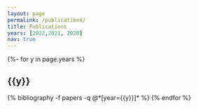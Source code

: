 ```yaml
---
layout: page
permalink: /publications/
title: Publications
years: [2022,2021, 2020]
nav: true
---
```


<div class="publications">

{%- for y in page.years %}
  <h2 class="year">{{y}}</h2>
  {% bibliography -f papers -q @*[year={{y}}]* %}
{% endfor %}

</div>
